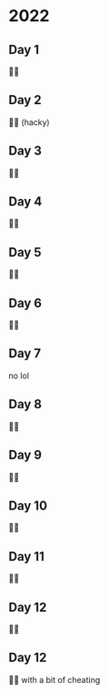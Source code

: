 # 2022

## Day 1
🌟🌟

## Day 2
🌟🌟 (hacky)

## Day 3
🌟🌟

## Day 4
🌟🌟

## Day 5
🌟🌟

## Day 6
🌟🌟

## Day 7
no lol

## Day 8
🌟🌟

## Day 9
🌟🌟

## Day 10
🌟🌟

## Day 11
🌟🌟

## Day 12
🌟🌟

## Day 12
🌟🌟 with a bit of cheating